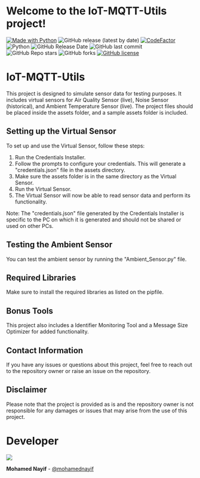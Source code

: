 # Welcome to the IoT-MQTT-Utils project!

[![Made with Python](https://img.shields.io/badge/made%20with-Python-blue.svg)](https://www.python.org)
![GitHub release (latest by date)](https://img.shields.io/github/v/release/mohamednayif/IoT-MQTT-Utils)
[![CodeFactor](https://www.codefactor.io/repository/github/mohamednayif/IoT-MQTT-Utils/badge)](https://www.codefactor.io/repository/github/mohamednayif/IoT-MQTT-Utils)
![Python](https://img.shields.io/badge/python-v3.11%2B-blue)
![GitHub Release Date](https://img.shields.io/github/release-date/mohamednayif/IoT-MQTT-Utils?logo=github)
![GitHub last commit](https://img.shields.io/github/last-commit/mohamednayif/IoT-MQTT-Utils?logo=github)
![GitHub Repo stars](https://img.shields.io/github/stars/mohamednayif/IoT-MQTT-Utils?style=social)
![GitHub forks](https://img.shields.io/github/forks/mohamednayif/IoT-MQTT-Utils?style=social)
[![GitHub license](https://img.shields.io/github/license/mohamednayif/IoT-MQTT-Utils.svg)](https://github.com/mohamednayif/IoT-MQTT-Utils/blob/main/LICENSE)

# IoT-MQTT-Utils
This project is designed to simulate sensor data for testing purposes. It includes virtual sensors for Air Quality Sensor (live), Noise Sensor (historical), and Ambient Temperature Sensor (live). The project files should be placed inside the assets folder, and a sample assets folder is included.

## Setting up the Virtual Sensor
To set up and use the Virtual Sensor, follow these steps:

1. Run the Credentials Installer.
2. Follow the prompts to configure your credentials. This will generate a "credentials.json" file in the assets directory.
3. Make sure the assets folder is in the same directory as the Virtual Sensor.
4. Run the Virtual Sensor.
5. The Virtual Sensor will now be able to read sensor data and perform its functionality.

Note: The "credentials.json" file generated by the Credentials Installer is specific to the PC on which it is generated and should not be shared or used on other PCs.

## Testing the Ambient Sensor
You can test the ambient sensor by running the "Ambient_Sensor.py" file.

## Required Libraries
Make sure to install the required libraries as listed on the pipfile.

## Bonus Tools
This project also includes a Identifier Monitoring Tool and a Message Size Optimizer for added functionality.

## Contact Information
If you have any issues or questions about this project, feel free to reach out to the repository owner or raise an issue on the repository.

## Disclaimer
Please note that the project is provided as is and the repository owner is not responsible for any damages or issues that may arise from the use of this project.

# Developer

<a href="https://github.com/mohamednayif/">
  <img src="https://contrib.rocks/image?repo=mohamednayif/IoT-MQTT-Utils" />
</a>


**Mohamed Nayif** - [@mohamednayif](https://github.com/mohamednayif/)